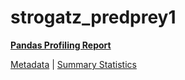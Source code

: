 # strogatz_predprey1

[**Pandas Profiling Report**](https://epistasislab.github.io/pmlb/profile/strogatz_predprey1.html)

[Metadata](metadata.yaml) | [Summary Statistics](summary_stats.tsv)

